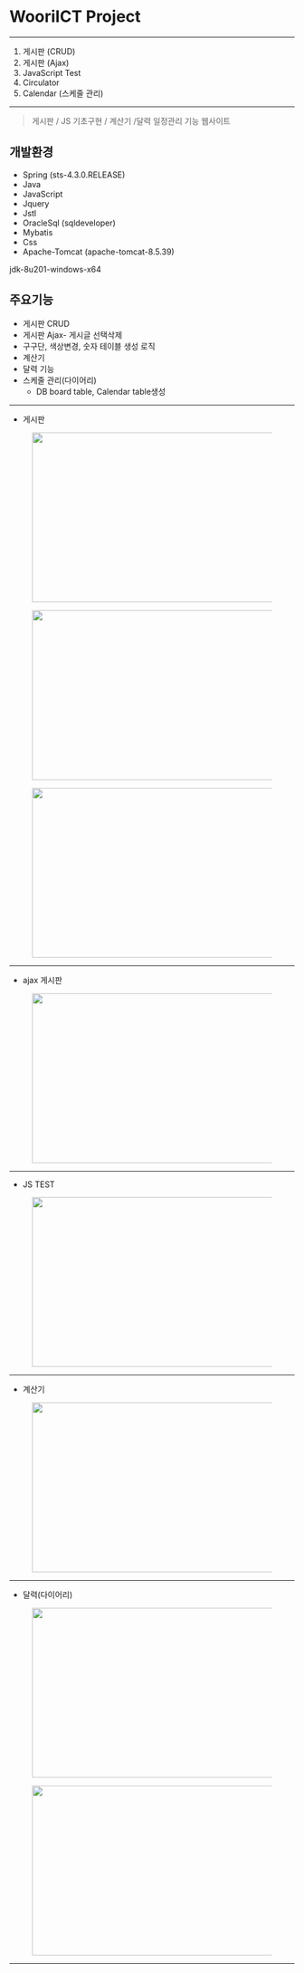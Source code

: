 # WooriICT Project
---

1. 게시판 (CRUD)
2. 게시판 (Ajax)
3. JavaScript Test
4. Circulator
5. Calendar (스케줄 관리)
---

> 게시판 / JS 기초구현 / 계산기 /달력 일정관리 기능 웹사이트

## 개발환경
* Spring (sts-4.3.0.RELEASE)
* Java
* JavaScript
* Jquery
* Jstl
* OracleSql (sqldeveloper)
* Mybatis
* Css
* Apache-Tomcat (apache-tomcat-8.5.39)

jdk-8u201-windows-x64 


## 주요기능
  * 게시판 CRUD
  * 게시판 Ajax- 게시글 선택삭제
  * 구구단, 색상변경, 숫자 테이블 생성 로직  
  * 계산기  
  * 달력 기능
  * 스케줄 관리(다이어리)
    * DB board table, Calendar table생성




---
* 게시판
<figure>
<img src ="https://img1.daumcdn.net/thumb/R1280x0/?scode=mtistory2&fname=https%3A%2F%2Fblog.kakaocdn.net%2Fdn%2FbRD7rG%2FbtrYRg4xwEQ%2Ft20DnBcMkMWr8HM9eikuL1%2Fimg.png" 
     width ="500px" height="300px">
     <figurecaption>
</figure>

<figure>
<img src ="https://img1.daumcdn.net/thumb/R1280x0/?scode=mtistory2&fname=https%3A%2F%2Fblog.kakaocdn.net%2Fdn%2FurqFG%2FbtrYPDTsg5A%2F9hitNNkMnpkVNFncILIj5k%2Fimg.png" 
     width ="500px" height="300px">
     <figurecaption>
</figure>

<figure>
<img src ="https://img1.daumcdn.net/thumb/R1280x0/?scode=mtistory2&fname=https%3A%2F%2Fblog.kakaocdn.net%2Fdn%2FvsgCd%2FbtrYPBVEJGp%2FFKNYi8Kv8aOxnvp9l0qBOk%2Fimg.png" 
     width ="500px" height="300px">
     <figurecaption>
</figure>

---
* ajax 게시판

<figure>
<img src ="https://img1.daumcdn.net/thumb/R1280x0/?scode=mtistory2&fname=https%3A%2F%2Fblog.kakaocdn.net%2Fdn%2Fbnvfh9%2FbtrYKups0VX%2F54UMtULXa2snhBFG3RjDyK%2Fimg.png" 
     width ="500px" height="300px">
     <figurecaption>
</figure>

---
* JS TEST

<figure>
<img src ="https://img1.daumcdn.net/thumb/R1280x0/?scode=mtistory2&fname=https%3A%2F%2Fblog.kakaocdn.net%2Fdn%2Fq1Kaq%2FbtrYMXEGxDE%2FEKhEQhNHTrFnHXkWkHjEyK%2Fimg.png" 
     width ="500px" height="300px">
     <figurecaption>
</figure>


---
* 계산기 
<figure>
<img src ="https://img1.daumcdn.net/thumb/R1280x0/?scode=mtistory2&fname=https%3A%2F%2Fblog.kakaocdn.net%2Fdn%2FdNoSV9%2FbtrYJQ0AXdz%2Fg3oEaKXtdkckzYa4bcEyjk%2Fimg.png" 
     width ="500px" height="300px">
     <figurecaption>
</figure>


---
* 달력(다이어리)
<figure>
<img src ="https://img1.daumcdn.net/thumb/R1280x0/?scode=mtistory2&fname=https%3A%2F%2Fblog.kakaocdn.net%2Fdn%2Fb4s600%2FbtrYLtw3tIo%2Ffx3dLpc75MlVWmwKuu5oWk%2Fimg.png" 
     width ="500px" height="300px">
     <figurecaption>
</figure>

<figure>
<img src ="https://img1.daumcdn.net/thumb/R1280x0/?scode=mtistory2&fname=https%3A%2F%2Fblog.kakaocdn.net%2Fdn%2FSTbgz%2FbtrYKFR6tlj%2Frq2hScqiMmkVG3KMh4yKmK%2Fimg.png" 
     width ="500px" height="300px">
     <figurecaption>
</figure>

---

